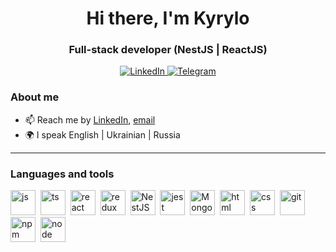 <div id="header" align="center">
		<h1>Hi there, I'm Kyrylo</h1>
		<h3>Full-stack developer (NestJS | ReactJS) </h3>
</div>

<div id="socials" align="center">
    <a href="https://www.linkedin.com/in/kyrylo-volynskyi-990831247/">
    <img src="https://img.shields.io/badge/LinkedIn-blue?style=for-the-badge&logo=linkedin&logoColor=white" alt="LinkedIn"/>
  </a>
  <a href="https://t.me/Kyrylo_Volynskyi">
    <img src="https://img.shields.io/badge/Telegram-blue?style=for-the-badge&logo=telegram&logoColor=white" alt="Telegram"/>
  </a>
</div>

### About me

<!-- - 🌱 I’m currently learning **Microservices, SQL database** - 📄 Know about my experiences [CV](cv-link) -->
- 📫 Reach me by [LinkedIn](https://www.linkedin.com/in/kyrylo-volynskyi-990831247/), [email](mailto:kirill108bol@gmail.com)
- 🌍 I speak English | Ukrainian | Russia

---

### Languages and tools

<img
      src="https://cdn.jsdelivr.net/gh/devicons/devicon/icons/javascript/javascript-original.svg"
      title="js"
      width="40"
      height="40"
    />&nbsp;
<img
      src="https://cdn.jsdelivr.net/gh/devicons/devicon@latest/icons/typescript/typescript-original.svg"
      title="ts"
      width="40"
      height="40"
    />&nbsp;
<img
      src="https://cdn.jsdelivr.net/gh/devicons/devicon/icons/react/react-original.svg"
      title="react"
      width="40"
      height="40"
    />&nbsp;
<img
      src="https://cdn.jsdelivr.net/gh/devicons/devicon@latest/icons/redux/redux-original.svg"
      title="redux"
      width="40"
      height="40"
    />&nbsp;
<img
      src="https://cdn.jsdelivr.net/gh/devicons/devicon@latest/icons/nestjs/nestjs-original.svg"
      title="NestJS"
      width="40"
      height="40"
    />&nbsp;
<img
    src="https://cdn.jsdelivr.net/gh/devicons/devicon@latest/icons/jest/jest-plain.svg"
      title="jest"
      width="40"
      height="40"
    />&nbsp;
<img
      src="https://cdn.jsdelivr.net/gh/devicons/devicon@latest/icons/mongodb/mongodb-original.svg"
      title="Mongo DB"
      width="40"
      height="40"
    />&nbsp;
<img
      src="https://cdn.jsdelivr.net/gh/devicons/devicon/icons/html5/html5-original.svg"
      title="html"
      width="40"
      height="40"
    />&nbsp;
<img
      src="https://cdn.jsdelivr.net/gh/devicons/devicon/icons/css3/css3-original.svg"
      title="css"
      width="40"
      height="40"
    />&nbsp;
<img
      src="https://cdn.jsdelivr.net/gh/devicons/devicon/icons/git/git-plain.svg"
      title="git"
      width="40"
      height="40"
    />&nbsp;
<img
      src="https://cdn.jsdelivr.net/gh/devicons/devicon/icons/npm/npm-original-wordmark.svg"
      title="npm"
      width="40"
      height="40"
    />&nbsp;
<img
      src="https://cdn.jsdelivr.net/gh/devicons/devicon/icons/nodejs/nodejs-original.svg"
      title="node"
      width="40"
      height="40"
    />&nbsp;
